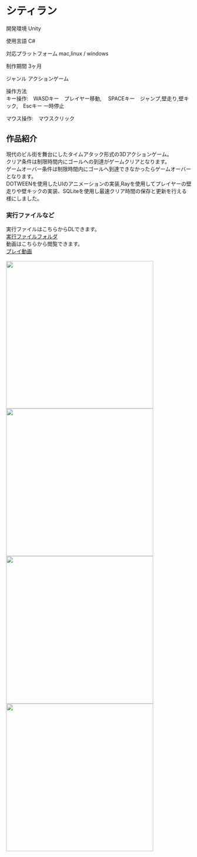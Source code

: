 # シティラン

開発環境 Unity  
                                          
使用言語 C#  
  
対応プラットフォーム mac,linux / windows  
                                  
制作期間 3ヶ月  
                                      
ジャンル アクションゲーム  
                                      
操作方法  
キー操作:　WASDキー　プレイヤー移動, 　SPACEキー　ジャンプ,壁走り,壁キック,　Escキー 一時停止  
                                          
マウス操作:　マウスクリック  
  
## 作品紹介  
  
現代のビル街を舞台にしたタイムアタック形式の3Dアクションゲーム。  
クリア条件は制限時間内にゴールへの到達がゲームクリアとなります。  
ゲームオーバー条件は制限時間内にゴールへ到達できなかったらゲームオーバーとなります。  
DOTWEENを使用したUIのアニメーションの実装,Rayを使用してプレイヤーの壁走りや壁キックの実装、SQLiteを使用し最速クリア時間の保存と更新を行える様にしました。    
### 実行ファイルなど      
実行ファイルはこちらからDLできます。  
[実行ファイルフォルダ](https://drive.google.com/drive/folders/1-lu9F6yoUp85-4gvxgEnJX69CBQ-Ioqk?usp=sharing)  
動画はこちらから閲覧できます。  
[プレイ動画](https://youtu.be/PfBH8LtmW_E)  
<br>
<img width="400" src="https://user-images.githubusercontent.com/71370181/111796425-82616a80-890b-11eb-9329-775651244ef0.png">  
<img width="400" src="https://user-images.githubusercontent.com/71370181/111796446-87beb500-890b-11eb-82df-04e3f2ed65f0.png"> 
<img width="400" src="https://user-images.githubusercontent.com/71370181/111800672-88594a80-890f-11eb-82d6-7a2fc0a7c3ac.png">
<img width="400" src="https://user-images.githubusercontent.com/71370181/111800685-8b543b00-890f-11eb-898b-0b3cd6b28153.png">

